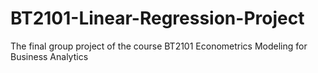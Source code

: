 # BT2101-Linear-Regression-Project
The final group project of the course BT2101 Econometrics Modeling for Business Analytics
